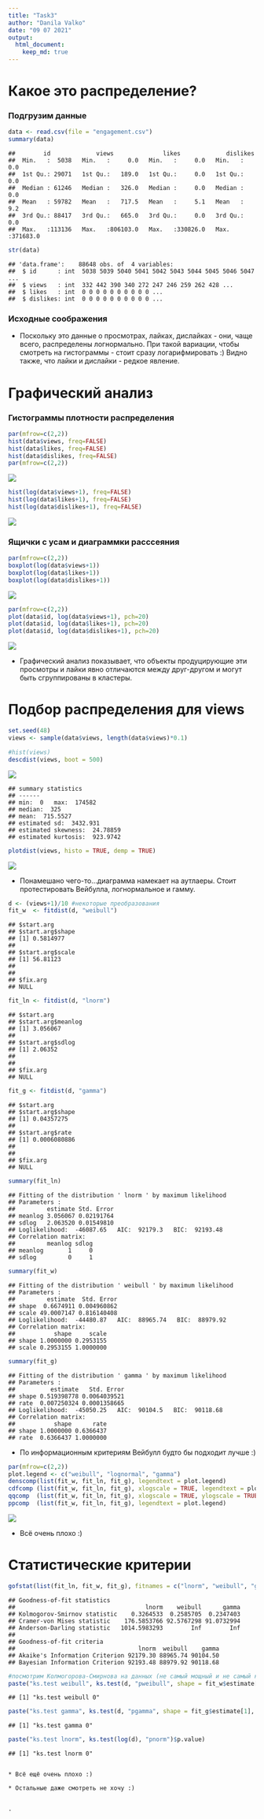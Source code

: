 ```yaml
---
title: "Task3"
author: "Danila Valko"
date: "09 07 2021"
output: 
  html_document:
    keep_md: true
---
```




# Какое это распределение?

### Подгрузим данные


```r
data <- read.csv(file = "engagement.csv")
summary(data)
```

```
##        id             views              likes             dislikes       
##  Min.   :  5038   Min.   :     0.0   Min.   :     0.0   Min.   :     0.0  
##  1st Qu.: 29071   1st Qu.:   189.0   1st Qu.:     0.0   1st Qu.:     0.0  
##  Median : 61246   Median :   326.0   Median :     0.0   Median :     0.0  
##  Mean   : 59782   Mean   :   717.5   Mean   :     5.1   Mean   :     9.2  
##  3rd Qu.: 88417   3rd Qu.:   665.0   3rd Qu.:     0.0   3rd Qu.:     0.0  
##  Max.   :113136   Max.   :806103.0   Max.   :330826.0   Max.   :371683.0
```

```r
str(data)
```

```
## 'data.frame':	88648 obs. of  4 variables:
##  $ id      : int  5038 5039 5040 5041 5042 5043 5044 5045 5046 5047 ...
##  $ views   : int  332 442 390 340 272 247 246 259 262 428 ...
##  $ likes   : int  0 0 0 0 0 0 0 0 0 0 ...
##  $ dislikes: int  0 0 0 0 0 0 0 0 0 0 ...
```

### Исходные соображения
* Поскольку это данные о просмотрах, лайках, дислайках - они, чаще всего, распределены логнормально. При такой вариации, чтобы смотреть на гистограммы - стоит сразу логарифмировать :)
Видно также, что лайки и дислайки - редкое явление.

# Графический анализ

### Гистограммы плотности распределения


```r
par(mfrow=c(2,2))
hist(data$views, freq=FALSE)
hist(data$likes, freq=FALSE)
hist(data$dislikes, freq=FALSE)
par(mfrow=c(2,2))
```

![](task3_files/figure-html/unnamed-chunk-1-1.png)<!-- -->

```r
hist(log(data$views+1), freq=FALSE)
hist(log(data$likes+1), freq=FALSE)
hist(log(data$dislikes+1), freq=FALSE)
```

![](task3_files/figure-html/unnamed-chunk-1-2.png)<!-- -->

### Ящички с усам и диаграммки расссеяния


```r
par(mfrow=c(2,2))
boxplot(log(data$views+1))
boxplot(log(data$likes+1))
boxplot(log(data$dislikes+1))
```

![](task3_files/figure-html/unnamed-chunk-2-1.png)<!-- -->


```r
par(mfrow=c(2,2))
plot(data$id, log(data$views+1), pch=20)
plot(data$id, log(data$likes+1), pch=20)
plot(data$id, log(data$dislikes+1), pch=20)
```

![](task3_files/figure-html/unnamed-chunk-3-1.png)<!-- -->

* Графический анализ показывает, что объекты продуцирующие эти просмотры и лайки явно отличаются между друг-другом и могут быть сгруппированы в кластеры.

# Подбор распределения для views


```r
set.seed(48)
views <- sample(data$views, length(data$views)*0.1)
```


```r
#hist(views)
descdist(views, boot = 500)
```

![](task3_files/figure-html/unnamed-chunk-5-1.png)<!-- -->

```
## summary statistics
## ------
## min:  0   max:  174582 
## median:  325 
## mean:  715.5527 
## estimated sd:  3432.931 
## estimated skewness:  24.78859 
## estimated kurtosis:  923.9742
```

```r
plotdist(views, histo = TRUE, demp = TRUE)
```

![](task3_files/figure-html/unnamed-chunk-5-2.png)<!-- -->

* Понамешано чего-то...диаграмма намекает на аутлаеры. Стоит протестировать Вейбулла, логнормальное и гамму.



```r
d <- (views+1)/10 #некоторые преобразования
fit_w  <- fitdist(d, "weibull")
```

```
## $start.arg
## $start.arg$shape
## [1] 0.5814977
## 
## $start.arg$scale
## [1] 56.81123
## 
## 
## $fix.arg
## NULL
```

```r
fit_ln <- fitdist(d, "lnorm")
```

```
## $start.arg
## $start.arg$meanlog
## [1] 3.056067
## 
## $start.arg$sdlog
## [1] 2.06352
## 
## 
## $fix.arg
## NULL
```

```r
fit_g <- fitdist(d, "gamma")
```

```
## $start.arg
## $start.arg$shape
## [1] 0.04357275
## 
## $start.arg$rate
## [1] 0.0006080886
## 
## 
## $fix.arg
## NULL
```

```r
summary(fit_ln)
```

```
## Fitting of the distribution ' lnorm ' by maximum likelihood 
## Parameters : 
##         estimate Std. Error
## meanlog 3.056067 0.02191764
## sdlog   2.063520 0.01549810
## Loglikelihood:  -46087.65   AIC:  92179.3   BIC:  92193.48 
## Correlation matrix:
##         meanlog sdlog
## meanlog       1     0
## sdlog         0     1
```

```r
summary(fit_w)
```

```
## Fitting of the distribution ' weibull ' by maximum likelihood 
## Parameters : 
##         estimate  Std. Error
## shape  0.6674911 0.004960862
## scale 49.0007147 0.816140408
## Loglikelihood:  -44480.87   AIC:  88965.74   BIC:  88979.92 
## Correlation matrix:
##           shape     scale
## shape 1.0000000 0.2953155
## scale 0.2953155 1.0000000
```

```r
summary(fit_g)
```

```
## Fitting of the distribution ' gamma ' by maximum likelihood 
## Parameters : 
##          estimate   Std. Error
## shape 0.519398778 0.0064039521
## rate  0.007250324 0.0001358665
## Loglikelihood:  -45050.25   AIC:  90104.5   BIC:  90118.68 
## Correlation matrix:
##           shape      rate
## shape 1.0000000 0.6366437
## rate  0.6366437 1.0000000
```

* По информационным критериям Вейбулл будто бы подходит лучше :)


```r
par(mfrow=c(2,2))
plot.legend <- c("weibull", "lognormal", "gamma")
denscomp(list(fit_w, fit_ln, fit_g), legendtext = plot.legend)
cdfcomp (list(fit_w, fit_ln, fit_g), xlogscale = TRUE, legendtext = plot.legend)
qqcomp  (list(fit_w, fit_ln, fit_g), xlogscale = TRUE, ylogscale = TRUE, legendtext = plot.legend)
ppcomp  (list(fit_w, fit_ln, fit_g), legendtext = plot.legend)
```

![](task3_files/figure-html/unnamed-chunk-7-1.png)<!-- -->

* Всё очень плохо :)

# Статистические критерии


```r
gofstat(list(fit_ln, fit_w, fit_g), fitnames = c("lnorm", "weibull", "gamma"))
```

```
## Goodness-of-fit statistics
##                                     lnorm    weibull      gamma
## Kolmogorov-Smirnov statistic    0.3264533  0.2585705  0.2347403
## Cramer-von Mises statistic    176.5853766 92.5767298 91.0732994
## Anderson-Darling statistic   1014.5983293        Inf        Inf
## 
## Goodness-of-fit criteria
##                                   lnorm  weibull    gamma
## Akaike's Information Criterion 92179.30 88965.74 90104.50
## Bayesian Information Criterion 92193.48 88979.92 90118.68
```

```r
#посмотрим Колмогорова-Смирнова на данных (не самый мощный и не самый красивый..)
paste("ks.test weibull", ks.test(d, "pweibull", shape = fit_w$estimate[1], scale = fit_w$estimate[2])$p.value)
```

```
## [1] "ks.test weibull 0"
```

```r
paste("ks.test gamma", ks.test(d, "pgamma", shape = fit_g$estimate[1], scale = fit_g$estimate[2])$p.value)
```

```
## [1] "ks.test gamma 0"
```

```r
paste("ks.test lnorm", ks.test(log(d), "pnorm")$p.value)
```

```
## [1] "ks.test lnorm 0"
```

```

* Всё ещё очень плохо :)

* Остальные даже смотреть не хочу :)
  

.
